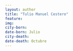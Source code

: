 ```yaml
---
layout: author
title: "Tulio Manuel Cestero"
feature: 
img:
city-born: 
date-born: Julio
city-death: 
date-death: Octubre
---
```

